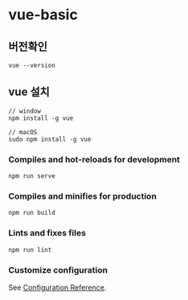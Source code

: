 # vue-basic

## 버전확인

```
vue --version
```

## vue 설치

```
// window
npm install -g vue

// macOS
sudo npm install -g vue
```



### Compiles and hot-reloads for development
```
npm run serve
```

### Compiles and minifies for production
```
npm run build
```

### Lints and fixes files
```
npm run lint
```

### Customize configuration
See [Configuration Reference](https://cli.vuejs.org/config/).
